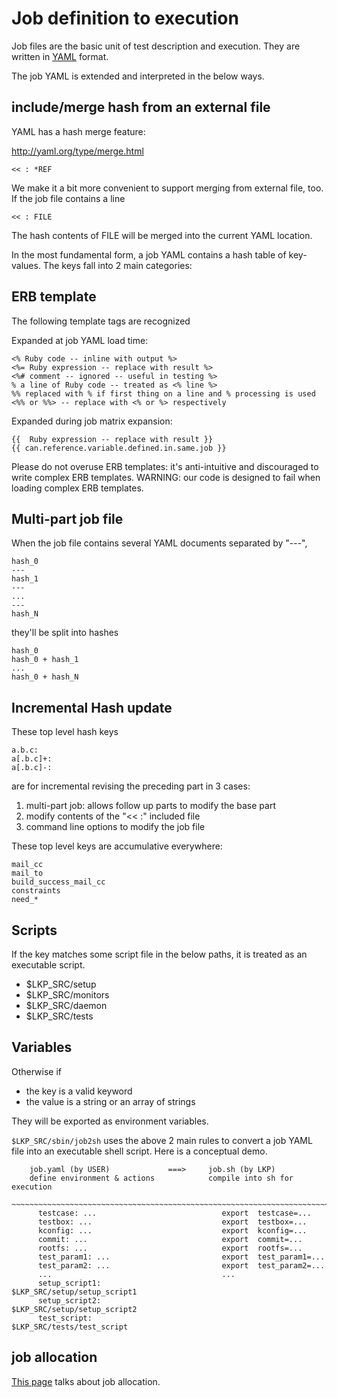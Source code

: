 # Job definition to execution


Job files are the basic unit of test description and execution.
They are written in [YAML](http://yaml.org/YAML_for_ruby.html) format.

The job YAML is extended and interpreted in the below ways.

## include/merge hash from an external file

YAML has a hash merge feature:

  http://yaml.org/type/merge.html

	<< : *REF

We make it a bit more convenient to support merging from external file, too.
If the job file contains a line

	<< : FILE

The hash contents of FILE will be merged into the current YAML location.

In the most fundamental form, a job YAML contains a hash table of key-values.
The keys fall into 2 main categories:

## ERB template

The following template tags are recognized

Expanded at job YAML load time:

	<% Ruby code -- inline with output %>
	<%= Ruby expression -- replace with result %>
	<%# comment -- ignored -- useful in testing %>
	% a line of Ruby code -- treated as <% line %>
	%% replaced with % if first thing on a line and % processing is used
	<%% or %%> -- replace with <% or %> respectively

Expanded during job matrix expansion:

	{{  Ruby expression -- replace with result }}
	{{ can.reference.variable.defined.in.same.job }}

Please do not overuse ERB templates: it's anti-intuitive and discouraged
to write complex ERB templates. WARNING: our code is designed to fail when
loading complex ERB templates.

## Multi-part job file

When the job file contains several YAML documents separated by "---",

	hash_0
	---
	hash_1
	---
	...
	---
	hash_N

they'll be split into hashes

	hash_0
	hash_0 + hash_1
	...
	hash_0 + hash_N

## Incremental Hash update

These top level hash keys

	a.b.c:
	a[.b.c]+:
	a[.b.c]-:

are for incremental revising the preceding part in 3 cases:

1) multi-part job: allows follow up parts to modify the base part
2) modify contents of the "<< :" included file
3) command line options to modify the job file

These top level keys are accumulative everywhere:

	mail_cc
	mail_to
	build_success_mail_cc
	constraints
	need_*

## Scripts

If the key matches some script file in the below paths, it is treated as an
executable script.

  - $LKP_SRC/setup
  - $LKP_SRC/monitors
  - $LKP_SRC/daemon
  - $LKP_SRC/tests


## Variables

Otherwise if

  - the key is a valid keyword
  - the value is a string or an array of strings

They will be exported as environment variables.

`$LKP_SRC/sbin/job2sh` uses the above 2 main rules to convert a job YAML file
into an executable shell script. Here is a conceptual demo.

```
	job.yaml (by USER)             ===>     job.sh (by LKP)
	define environment & actions            compile into sh for execution
	~~~~~~~~~~~~~~~~~~~~~~~~~~~~~~~~~~~~~~~~~~~~~~~~~~~~~~~~~~~~~~~~~~~~~~~
	  testcase: ...                            export  testcase=...
	  testbox: ...                             export  testbox=...
	  kconfig: ...                             export  kconfig=...
	  commit: ...                              export  commit=...
	  rootfs: ...                              export  rootfs=...
	  test_param1: ...                         export  test_param1=...
	  test_param2: ...                         export  test_param2=...
	  ...                                      ...
	  setup_script1:                           $LKP_SRC/setup/setup_script1
	  setup_script2:                           $LKP_SRC/setup/setup_script2
	  test_script:                             $LKP_SRC/tests/test_script
```
## job allocation
[This page](https://github.com/intel/lkp-tests/blob/master/allot/README.md) talks about job allocation.
